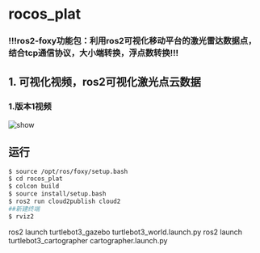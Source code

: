 # rocos_plat
### !!!ros2-foxy功能包：利用ros2可视化移动平台的激光雷达数据点，结合tcp通信协议，大小端转换，浮点数转换!!!

## 1. 可视化视频，ros2可视化激光点云数据
### 1.版本1视频
<img src="https://github.com/rocos-sia/rocos_plat/blob/main/images/1.gif" alt="show" />

## 运行

```bash
$ source /opt/ros/foxy/setup.bash
$ cd rocos_plat
$ colcon build
$ source install/setup.bash
$ ros2 run cloud2publish cloud2 
##新建终端
$ rviz2
```
ros2 launch turtlebot3_gazebo turtlebot3_world.launch.py
ros2 launch turtlebot3_cartographer cartographer.launch.py 
